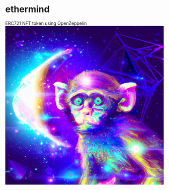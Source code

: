 # ethermind
ERC721 NFT token using OpenZeppelin
![astral-monkey](https://raw.githubusercontent.com/dannychrost/ethermind/main/astral-monkey.png)
